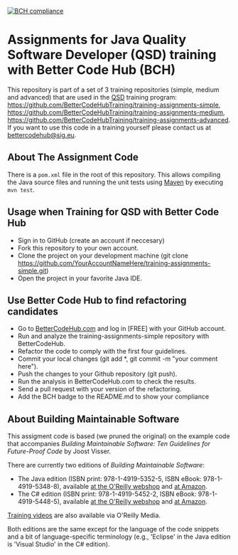 [![BCH compliance](https://bettercodehub.com/edge/badge/BetterCodeHubTraining/training-assignments-simple)](https://bettercodehub.com)

Assignments for Java Quality Software Developer (QSD) training with Better Code Hub (BCH)
==========
This repository is part of a set of 3 training repositories (simple, medium and advanced) that are used in the [QSD](https://www.sig.eu/lp/qsd/) training program: https://github.com/BetterCodeHubTraining/training-assignments-simple, https://github.com/BetterCodeHubTraining/training-assignments-medium, https://github.com/BetterCodeHubTraining/training-assignments-advanced. If you want to use this code in a training yourself please contact us at <bettercodehub@sig.eu>.

About The Assignment Code
-----------
There is a `pom.xml` file in the root of this repository. This allows compiling the Java source files and running the unit tests using [Maven](https://maven.apache.org) by executing `mvn test`.

Usage when Training for QSD with Better Code Hub
-----------

* Sign in to GitHub (create an account if neccesary)
* Fork this repository to your own account.
* Clone the project on your development machine (git clone https://github.com/YourAccountNameHere/training-assignments-simple.git)
* Open the project in your favorite Java IDE.

Use Better Code Hub to find refactoring candidates
-----------

* Go to [BetterCodeHub.com](https://bettercodehub.com) and log in [FREE] with your GitHub account.
* Run and analyze the training-assignments-simple repository with BetterCodeHub.
* Refactor the code to comply with the first four guidelines.
* Commit your local changes (git add *, git commit -m "your comment here").
* Push the changes to your Github repository (git push).
* Run the analysis in BetterCodeHub.com to check the results.
* Send a pull request with your version of the refactoring.
* Add the BCH badge to the README.md to show your compliance

About Building Maintainable Software
-----------

This assigment code is based (we pruned the original) on the example code that accompanies _Building Maintainable Software: Ten Guidelines for Future-Proof Code_ by Joost Visser.

There are currently two editions of _Building Maintainable Software_:
- The Java edition (ISBN print: 978-1-4919-5352-5, ISBN eBook: 978-1-4919-5348-8), available [at the O'Reilly webshop](http://shop.oreilly.com/product/0636920049159.do) and [at Amazon](http://www.amazon.com/Building-Maintainable-Software-Java-Edition-ebook/dp/B01B6WS86I).
- The C# edition (ISBN print: 978-1-4919-5452-2, ISBN eBook: 978-1-4919-5448-5), available [at the O'Reilly webshop](http://shop.oreilly.com/product/0636920049555.do) and [at Amazon](https://www.amazon.com/Building-Maintainable-Software-Guidelines-Future-Proof-ebook/dp/B01GSRN582).

[Training videos](http://oreil.ly/1OVw1PM) are also available via O'Reilly Media.

Both editions are the same except for the language of the code snippets and a bit of language-specific terminology (e.g., 'Eclipse' in the Java edition is 'Visual Studio' in the C# edition).

